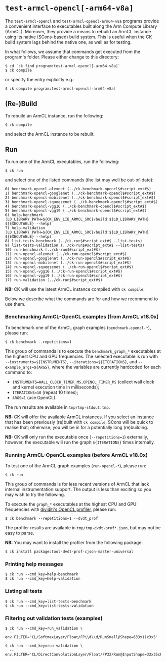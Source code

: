 # `test-armcl-opencl[-arm64-v8a]`

The `test-armcl-opencl` and `test-armcl-opencl-arm64-v8a` programs provide a
convenient interface to executables built along the Arm Compute Library
(ArmCL). Moreover, they provide a means to rebuild an ArmCL instance using its
native (SCons-based) build system. This is useful when the CK build system lags
behind the native one, as well as for testing.

In what follows, we assume that commands get executed from the program's folder.
Please either change to this directory:
```
$ cd `ck find program:test-armcl-opencl[-arm64-v8a]`
$ ck compile
```
or specify the entry explicitly e.g.:
```
$ ck compile program:test-armcl-opencl[-arm64-v8a]
```

## (Re-)Build

To rebuild an ArmCL instance, run the following:
```
$ ck compile
```
and select the ArmCL instance to be rebuilt.

## Run

To run one of the ArmCL executables, run the following:
```
$ ck run
```
and select one of the listed commands (the list may well be out-of-date):

```
0) benchmark-opencl-alexnet (../ck-benchmark-opencl$#script_ext#$)
1) benchmark-opencl-googlenet (../ck-benchmark-opencl$#script_ext#$)
2) benchmark-opencl-mobilenet (../ck-benchmark-opencl$#script_ext#$)
3) benchmark-opencl-squeezenet (../ck-benchmark-opencl$#script_ext#$)
4) benchmark-opencl-vgg16 (../ck-benchmark-opencl$#script_ext#$)
5) benchmark-opencl-vgg19 (../ck-benchmark-opencl$#script_ext#$)
6) help-benchmark (LD_LIBRARY_PATH=${CK_ENV_LIB_ARMCL_SRC}/build:${LD_LIBRARY_PATH} ${EXECUTABLE} --help)
7) help-validation (LD_LIBRARY_PATH=${CK_ENV_LIB_ARMCL_SRC}/build:${LD_LIBRARY_PATH} ${EXECUTABLE} --help)
8) list-tests-benchmark (../ck-run$#script_ext#$ --list-tests)
9) list-tests-validation (../ck-run$#script_ext#$ --list-tests)
10) run-benchmark (../ck-run$#script_ext#$)
11) run-opencl-alexnet (../ck-run-opencl$#script_ext#$)
12) run-opencl-googlenet (../ck-run-opencl$#script_ext#$)
13) run-opencl-mobilenet (../ck-run-opencl$#script_ext#$)
14) run-opencl-squeezenet (../ck-run-opencl$#script_ext#$)
15) run-opencl-vgg16 (../ck-run-opencl$#script_ext#$)
16) run-opencl-vgg19 (../ck-run-opencl$#script_ext#$)
17) run-validation (../ck-run$#script_ext#$)
```

**NB:** CK will use the latest ArmCL instance compiled with `ck compile`.

Below we describe what the commands are for and how we recommend to use them.

### Benchmarking ArmCL-OpenCL examples (from ArmCL v18.0x)

To benchmark one of the ArmCL graph examples (`benchmark-opencl-*`), please run:

```
$ ck benchmark --repetitions=1
```

This group of commands is to execute the `benchmark_graph_*` executables at the
highest CPU and GPU frequencies.  The selected executable is run with
`--instruments=${INSTRUMENTS}`, `--iterations=${ITERATIONS}`, and
`--example_args=${ARGS}`, where the variables are currently hardcoded for each
command to:
- `INSTRUMENTS=WALL_CLOCK_TIMER_MS,OPENCL_TIMER_MS` (collect wall clock and kernel execution time in milliseconds);
- `ITERATIONS=10` (repeat 10 times);
- `ARGS=1` (use OpenCL).

The run results are available in `tmp/tmp-stdout.tmp`.

**NB:** CK will offer the available ArmCL instances. If you select an instance
that has been previously (re)built with `ck compile`, SCons will be quick to
realise that; otherwise, you will be in for a potentially long (re)building.

**NB:** CK will only run the executable once (`--repetitions=1`) externally,
however, the executable will run the graph `${ITERATIONS}` times internally.

### Running ArmCL-OpenCL examples (before ArmCL v18.0x)

To test one of the ArmCL graph examples (`run-opencl-*`), please run:

```
$ ck run
```

This group of commands is for less recent versions of ArmCL that lack internal
instrumentation support.  The output is less than exciting so you may wish to
try the following.

To execute the `graph_*` executables at the highest CPU and GPU frequencies
with [dividiti's OpenCL profiler](https://github.com/dividiti/dvdt-prof),
please run:

```
$ ck benchmark --repetitions=1 --dvdt_prof
```

The profiler results are available in `tmp/tmp-dvdt-prof*.json`, but may not be easy to parse.

**NB:** You may want to install the profiler from the following package:
```
$ ck install package:tool-dvdt-prof-cjson-master-universal
```


### Printing help messages

```
$ ck run --cmd_key=help-benchmark
$ ck run --cmd_key=help-validation
```

### Listing all tests

```
$ ck run --cmd_key=list-tests-benchmark
$ ck run --cmd_key=list-tests-validation
```

### Filtering out validation tests (examples)

```
$ ck run --cmd_key=run_validation \
  --env.FILTER='CL/SoftmaxLayer/Float/FP\\d\\d/RunSmall@Shape=633x11x3x5'
```

```
$ ck run --cmd_key=run-validation \
  --env.FILTER='CL/DirectConvolutionLayer/Float/FP32/Run@InputShape=33x35x8x8:StrideX=1:StrideY=1:PadX=0:PadY=0:KernelSize=1'
```
